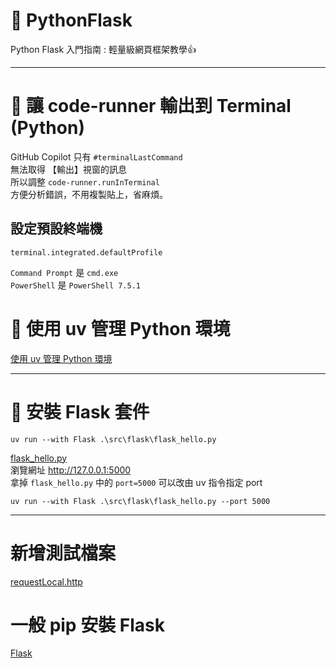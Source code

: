 # 🚀 PythonFlask
Python Flask 入門指南 : 輕量級網頁框架教學👍  

---

# 🚀 讓 code-runner 輸出到 Terminal (Python)
GitHub Copilot 只有 `#terminalLastCommand`  
無法取得 【輸出】視窗的訊息  
所以調整 `code-runner.runInTerminal`  
方便分析錯誤，不用複製貼上，省麻煩。  

## 設定預設終端機
```shell
terminal.integrated.defaultProfile
```
`Command Prompt` 是 `cmd.exe`  
`PowerShell` 是 `PowerShell 7.5.1`  

# 🚀 使用 uv 管理 Python 環境
[使用 uv 管理 Python 環境](https://github.com/chiisen/uv)

---

# 🚀 安裝 Flask 套件
```shell
uv run --with Flask .\src\flask\flask_hello.py
```

[flask_hello.py](./src/flask/flask_hello.py)  
瀏覽網址 http://127.0.0.1:5000  
拿掉 `flask_hello.py` 中的 `port=5000` 可以改由 uv 指令指定 port  
```shell
uv run --with Flask .\src\flask\flask_hello.py --port 5000
```

---

# 新增測試檔案
[requestLocal.http](./requestLocal.http)  

# 一般 pip 安裝 Flask
[Flask](./docs/flask.md)

